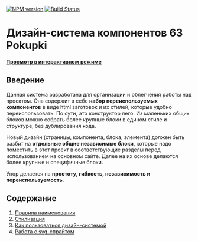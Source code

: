 [![NPM version](https://img.shields.io/npm/v/@63pokupki/design-system?color=green)](https://63pokupki.github.io/design-system/public/) [![Build Status](https://travis-ci.com/63pokupki/design-system.svg?branch=master)](https://travis-ci.com/63pokupki/design-system)

# Дизайн-система компонентов 63 Pokupki

**[Просмотр в интерактивном режиме](https://63pokupki.github.io/design-system/public/)**


## Введение
  Данная система разработана для организации и облегчения работы над проектом. 
  Она содержит в себе **набор переиспользуемых компонентов** в виде html заготовок и их стилей, которые удобно переиспользовать. По сути, это конструктор лего. Из маленьких общих блоков можно собрать более крупные блоки в едином стиле и структуре, без дублирования кода.

  Новый дизайн (страницы, компонента, блока, элемента) должен быть разбит на **отдельные общие независимые блоки**, которые надо поместить в этот проект в соответствующие разделы перед использованием на основном сайте.
  Далее на их основе делаются более крупные и специфичные блоки.

  Упор делается на **простоту, гибкость, независимость и переиспользуемость**.



## Содержание

1. [Правила наименования](./docs/naming.md)
1. [Стилизация](./docs/styling.md)
1. [Как пользоваться дизайн-системой](./docs/how.md)
1. [Работа с svg-спрайтом](./docs/svg-sprite.md)